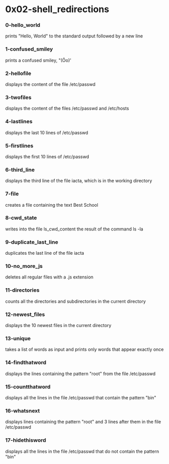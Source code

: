 # 0x02-shell_redirections

### 0-hello_world
prints "Hello, World" to the standard output followed
by a new line

### 1-confused_smiley
prints a confused smiley, "(Ôo)'

### 2-hellofile
displays the content of the file /etc/passwd

### 3-twofiles
displays the content of the files /etc/passwd and /etc/hosts

### 4-lastlines
displays the last 10 lines of /etc/passwd

### 5-firstlines
displays the first 10 lines of /etc/passwd

### 6-third_line
displays the third line of the file iacta, which is in
the working directory

### 7-file
creates a file containing the text Best School

### 8-cwd_state
writes into the file ls_cwd_content the result of the
command ls -la

### 9-duplicate_last_line
duplicates the last line of the file iacta

### 10-no_more_js
deletes all regular files with a .js extension

### 11-directories
counts all the directories and subdirectories in the current directory

### 12-newest_files
displays the 10 newest files in the current directory

### 13-unique
takes a list of words as input and prints only words that appear
exactly once

### 14-findthatword
displays the lines containing the pattern "root" from the file
/etc/passwd

### 15-countthatword
displays all the lines in the file /etc/passwd that contain the pattern "bin"

### 16-whatsnext
displays lines containing the pattern "root" and 3 lines
after them in the file /etc/passwd

### 17-hidethisword
displays all the lines in the file /etc/passwd that do not contain the
pattern "bin"
